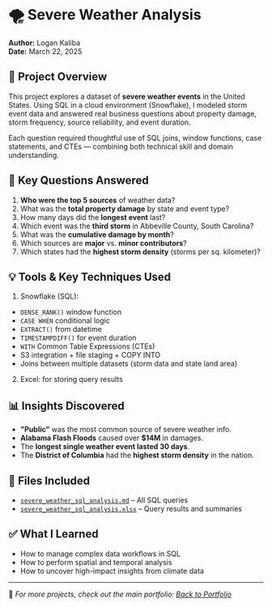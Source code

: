 # 🌪️ Severe Weather Analysis
**Author:** Logan Kaliba  
**Date:** March 22, 2025

## 📌 Project Overview
This project explores a dataset of **severe weather events** in the United States. Using SQL in a cloud environment (Snowflake), I modeled storm event data and answered real business questions about property damage, storm frequency, source reliability, and event duration.

Each question required thoughtful use of SQL joins, window functions, case statements, and CTEs — combining both technical skill and domain understanding.

## 🧠 Key Questions Answered
1. **Who were the top 5 sources** of weather data?
2. What was the **total property damage** by state and event type?
3. How many days did the **longest event** last?
4. Which event was the **third storm** in Abbeville County, South Carolina?
5. What was the **cumulative damage by month**?
6. Which sources are **major** vs. **minor contributors**?
7. Which states had the **highest storm density** (storms per sq. kilometer)?

## 💡 Tools & Key Techniques Used
1. Snowflake (SQL):
- `DENSE_RANK()` window function
- `CASE WHEN` conditional logic
- `EXTRACT()` from datetime
- `TIMESTAMPDIFF()` for event duration
- `WITH` Common Table Expressions (CTEs)
- S3 integration + file staging + COPY INTO
- Joins between multiple datasets (storm data and state land area)
2. Excel: for storing query results

## 📊 Insights Discovered
- **"Public"** was the most common source of severe weather info.
- **Alabama Flash Floods** caused over **$14M** in damages.
- The **longest single weather event lasted 30 days**.
- The **District of Columbia** had the **highest storm density** in the nation.

## 📁 Files Included
- [`severe_weather_sql_analysis.md`](./severe_weather_sql_analysis.md) – All SQL queries  
- [`severe_weather_sql_analysis.xlsx`](https://raw.githubusercontent.com/lkaliba/Data_Analysis_Portfolio/main/severe_weather_sql_analysis/severe_weather_sql_analysis.xlsx) – Query results and summaries  

## ✅ What I Learned
- How to manage complex data workflows in SQL
- How to perform spatial and temporal analysis
- How to uncover high-impact insights from climate data
  
---

📌 *For more projects, check out the main portfolio: [Back to Portfolio](../README.md)*
